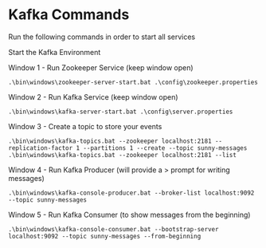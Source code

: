 # Kafka Commands
Run the following commands in order to start all services

Start the Kafka Environment

Window 1 - Run Zookeeper Service  (keep window open)
```
.\bin\windows\zookeeper-server-start.bat .\config\zookeeper.properties
```
Window 2 - Run Kafka Service (keep window open)
```
.\bin\windows\kafka-server-start.bat .\config\server.properties
```
Window 3 - Create a topic to store your events 
```
.\bin\windows\kafka-topics.bat --zookeeper localhost:2181 --replication-factor 1 --partitions 1 --create --topic sunny-messages
.\bin\windows\kafka-topics.bat --zookeeper localhost:2181 --list
```
Window 4 - Run Kafka Producer (will provide a > prompt for writing messages)
```
.\bin\windows\kafka-console-producer.bat --broker-list localhost:9092 --topic sunny-messages
```
Window 5 - Run Kafka Consumer (to show messages from the beginning)
```
.\bin\windows\kafka-console-consumer.bat --bootstrap-server localhost:9092 --topic sunny-messages --from-beginning
```
